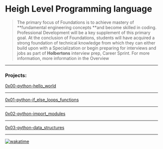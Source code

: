 # Heigh Level Programming language
> The primary focus of Foundations is to achieve mastery of **fundamental engineering concepts **and become skilled in coding. Professional Development will be a key supplement of this primary goal. At the conclusion of Foundations, students will have acquired a strong foundation of technical knowledge from which they can either build upon with a Specialization or begin preparing for interviews and jobs as part of **Holbertons** interview prep, Career Sprint. For more information, more information in the Overview


------------


### Projects:

[0x00-python-hello_world](https://github.com/saiAl/alx-higher_level_programming/tree/main/0x00-python-hello_world "0x00-python-hello_world")

------------

[0x01-python-if_else_loops_functions](https://github.com/saiAl/alx-higher_level_programming/tree/main/0x01-python-if_else_loops_functions "0x01-python-if_else_loops_functions")

------------

[0x02-python-import_modules](https://github.com/saiAl/alx-higher_level_programming/tree/main/0x02-python-import_modules "0x02-python-import_modules")

------------

[0x03-python-data_structures](https://github.com/saiAl/alx-higher_level_programming/tree/main/0x03-python-data_structures "0x03-python-data_structures")

------------
[![wakatime](https://wakatime.com/badge/user/59048c4b-ad96-4248-a7c2-cd3ce70ad0ce/project/a35772eb-a3d7-48f9-b3d7-e01e6357c003.svg)](https://wakatime.com/badge/user/59048c4b-ad96-4248-a7c2-cd3ce70ad0ce/project/a35772eb-a3d7-48f9-b3d7-e01e6357c003)

